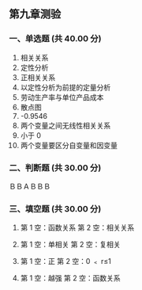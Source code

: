 ## 第九章测验

### 一、单选题 (共 40.00 分)

1. 相关关系
2. 定性分析
3. 正相关关系
4. 以定性分析为前提的定量分析
5. 劳动生产率与单位产品成本
6. 散点图
7. -0.9546
8. 两个变量之间无线性相关关系
9. 小于 0
10. 两个变量要区分自变量和因变量

### 二、判断题 (共 30.00 分)

ＢＢＡＢＢＢ

### 三、填空题 (共 30.00 分)

1. 第 1 空：函数关系
   第 2 空：相关关系

2. 第 1 空：单相关
   第 2 空：复相关

3. 第 1 空：正
   第 2 空：0 ﹤ r≤1

4. 第 1 空：越强
   第 2 空：函数关系
